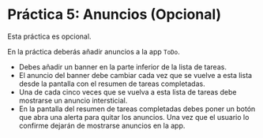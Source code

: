 # Práctica 5: Anuncios (Opcional)

Esta práctica es opcional.

En la práctica deberás añadir anuncios a la app `ToDo`.

- Debes añadir un banner en la parte inferior de la lista de tareas. 
- El anuncio del banner debe cambiar cada vez que se vuelve a esta
  lista desde la pantalla con el resumen de tareas completadas.
- Una de cada cinco veces que se vuelva a esta lista de tareas debe
  mostrarse un anuncio intersticial.
- En la pantalla del resumen de tareas completadas debes poner un
  botón que abra una alerta para quitar los anuncios. Una vez que el
  usuario lo confirme dejarán de mostrarse anuncios en la app.

